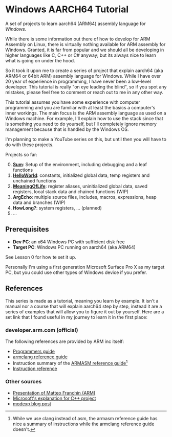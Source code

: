 # Windows AARCH64 Tutorial

A set of projects to learn aarch64 (ARM64) assembly language for _Windows_.  

While there is some information out there of how to develop for ARM Assembly on Linux, there is virtually nothing available for ARM assembly for Windows.  Granted, it is far from popular and we should all be developing in higher
languages like C, C++ or C# anyway; but its always nice to learn what is going on under the hood.

So it took it upon me to create a series of project that explain aarch64 (aka ARM64 or 64bit ARM) assembly language for Windows.  While I have over 20 year of experience in programming, I have never been a low-level developer.  This tutorial is really "on eye leading the blind", so if you spot any mistakes, please feel free to comment or reach out to me in any other way.

This tutorial assumes you have some experience with computer programming and you are familiar with at least the basics a computer's inner workings.  The main focus is the ARM assembly language as used on a Windows machine.  For example, I'll explain how to use the stack since that is something you need to do yourself, but I'll completely ignore memory management because that is handled by the Windows OS.

I'm planning to make a YouTube series on this, but until then you will have to do with these projects.

Projects so far:

0. **[Sum](00.%20Sum/)**: Setup of the environment, including debugging and a leaf functions
1. **[HelloWorld](01.%20HelloWorld/)**: constants, initialized global data, temp registers and unchained functions
2. **[MeaningOfLife](02.%20MeaningOfLife/)**: register aliases, uninitialized global data, saved registers, local stack data and chained functions (WIP)
3. **ArgEcho**: multiple source files, includes, macros, expressions, heap data and branches (WIP)
4. **HowLong?**: system registers, ... (planned)
5. ...

## Prerequisites

* __Dev PC__: an x64 Windows PC with sufficient disk free
* __Target PC__: Windows PC running on aarch64 (aka ARM64)

See Lesson 0 for how te set it up.

Personally I'm using a first generation Microsoft Surface Pro X as my target PC, but you could use other types of Windows device if you prefer.

## References

This series is made as a tutorial, meaning you learn by example.  It isn't a manual nor a course that will explain aarch64 step by step, instead it are a series of examples that will allow you to figure it out by yourself.  Here are a set link that I found useful in my journey to learn it in the first place:

### developer.arm.com (official)

The following references are provided by ARM inc itself:

* [Programmers guide](https://developer.arm.com/documentation/102374/latest/)
* [armclang reference guide](https://developer.arm.com/documentation/100067/0612/armclang-Integrated-Assembler?lang=en)
* Instruction summary of the [ARMASM reference guide](https://developer.arm.com/documentation/dui0802/b/A64-General-Instructions/A64-general-instructions-in-alphabetical-order)[^1]
* [Instruction reference](https://developer.arm.com/documentation/ddi0602/latest)

[^1]: While we use clang instead of asm, the armasm reference guide has nice a summary of instructions while the armclang reference guide doesn't.

### Other sources

* [Presentation of Matteo Franchin (ARM)](https://armkeil.blob.core.windows.net/developer/Files/pdf/graphics-and-multimedia/ARMv8_InstructionSetOverview.pdf)
* [Microsoft's explanation for C++ project](https://docs.microsoft.com/en-us/cpp/build/configuring-programs-for-arm-processors-visual-cpp?view=msvc-170)
* [modexp blog post](https://modexp.wordpress.com/2018/10/30/arm64-assembly/)
